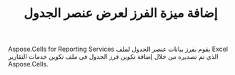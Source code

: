 ﻿---
title: إضافة ميزة الفرز لعرض عنصر الجدول
type: docs
weight: 130
url: /ar/reportingservices/add-sorting-feature-for-rendering-table-item/
---
Aspose.Cells for Reporting Services يقوم بفرز بيانات عنصر الجدول لملف Excel الذي تم تصديره من خلال إضافة تكوين فرز الجدول في ملف تكوين خدمات التقارير Aspose.Cells.
